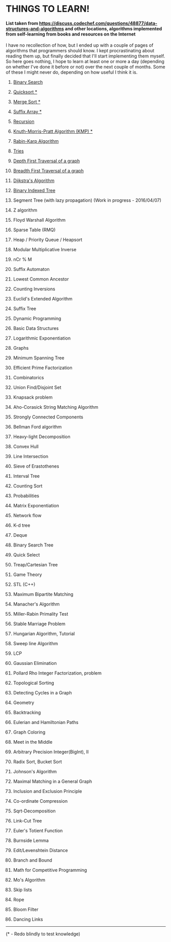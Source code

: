 # THINGS TO LEARN!
#### List taken from https://discuss.codechef.com/questions/48877/data-structures-and-algorithms and other locations, algorithms implemented from self-learning from books and resources on the Internet

I have no recollection of how, but I ended up with a couple of pages of algorithms that programmers should know. I kept procrastinating about reading them up, but finally decided that I'll start implementing them myself. So here goes nothing, I hope to learn at least one or more a day (depending on whether I've done it before or not) over the next couple of months. Some of these I might never do, depending on how useful I think it is.

1. [Binary Search](https://github.com/SriramKeerthi/learningAlgos/blob/master/binarySearch.py)

2. [Quicksort *](https://github.com/SriramKeerthi/learningAlgos/blob/master/quickSort.py)

3. [Merge Sort *](https://github.com/SriramKeerthi/learningAlgos/blob/master/mergeSort.py)

4. [Suffix Array *](https://github.com/SriramKeerthi/learningAlgos/blob/master/suffixArray.py)

5. [Recursion](https://github.com/SriramKeerthi/learningAlgos/blob/master/recursion.py)

6. [Knuth-Morris-Pratt Algorithm (KMP) *](https://github.com/SriramKeerthi/learningAlgos/blob/master/kmp.py)

7. [Rabin-Karp Algorithm](https://github.com/SriramKeerthi/learningAlgos/blob/master/rabinKarp.py)

8. [Tries](https://github.com/SriramKeerthi/learningAlgos/blob/master/trie.py)

9. [Depth First Traversal of a graph](https://github.com/SriramKeerthi/learningAlgos/blob/master/dfs.py)

10. [Breadth First Traversal of a graph](https://github.com/SriramKeerthi/learningAlgos/blob/master/bfs.py)

11. [Dijkstra's Algorithm](https://github.com/SriramKeerthi/learningAlgos/blob/master/dijkstra.py)

12. [Binary Indexed Tree](https://github.com/SriramKeerthi/learningAlgos/blob/master/fenwickTree.py)

13. Segment Tree (with lazy propagation) (Work in progress - 2016/04/07)

14. Z algorithm

15. Floyd Warshall Algorithm

16. Sparse Table (RMQ)

17. Heap / Priority Queue / Heapsort

18. Modular Multiplicative Inverse

19. nCr % M

20. Suffix Automaton

21. Lowest Common Ancestor

22. Counting Inversions

23. Euclid's Extended Algorithm

24. Suffix Tree

25. Dynamic Programming

26. Basic Data Structures

27. Logarithmic Exponentiation

28. Graphs

29. Minimum Spanning Tree

30. Efficient Prime Factorization

31. Combinatorics

32. Union Find/Disjoint Set

33. Knapsack problem

34. Aho-Corasick String Matching Algorithm

35. Strongly Connected Components

36. Bellman Ford algorithm

37. Heavy-light Decomposition

38. Convex Hull

39. Line Intersection

40. Sieve of Erastothenes

41. Interval Tree

42. Counting Sort

43. Probabilities

44. Matrix Exponentiation

45. Network flow

46. K-d tree

47. Deque

48. Binary Search Tree

49. Quick Select

50. Treap/Cartesian Tree

51. Game Theory

52. STL (C++)

53. Maximum Bipartite Matching

54. Manacher's Algorithm

55. Miller-Rabin Primality Test

56. Stable Marriage Problem

57. Hungarian Algorithm, Tutorial

58. Sweep line Algorithm

59. LCP

60. Gaussian Elimination

61. Pollard Rho Integer Factorization, problem

62. Topological Sorting

63. Detecting Cycles in a Graph

64. Geometry

65. Backtracking

66. Eulerian and Hamiltonian Paths

67. Graph Coloring

68. Meet in the Middle

69. Arbitrary Precision Integer(BigInt), II

70. Radix Sort, Bucket Sort

71. Johnson's Algorithm

72. Maximal Matching in a General Graph

73. Inclusion and Exclusion Principle

74. Co-ordinate Compression

75. Sqrt-Decomposition

76. Link-Cut Tree

77. Euler's Totient Function

78. Burnside Lemma

79. Edit/Levenshtein Distance

80. Branch and Bound

81. Math for Competitive Programming

82. Mo's Algorithm

83. Skip lists

84. Rope

85. Bloom Filter

86. Dancing Links

-------------------

(\* - Redo blindly to test knowledge)